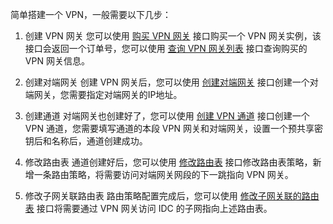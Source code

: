 简单搭建一个 VPN，一般需要以下几步：
1. 创建 VPN 网关
您可以使用 [购买 VPN 网关](https://cloud.tencent.com/doc/api/245/5106) 接口购买一个 VPN 网关实例，该接口会返回一个订单号，您可以使用 [查询 VPN 网关列表](https://cloud.tencent.com/doc/api/245/5108) 接口查询购买的 VPN 网关信息。

2. 创建对端网关 
创建 VPN 网关后，您可以使用 [创建对端网关](https://cloud.tencent.com/doc/api/245/5116) 接口创建一个对端网关，您需要指定对端网关的IP地址。

3. 创建通道
对端网关也创建好了，您可以使用 [创建 VPN 通道](https://cloud.tencent.com/doc/api/245/5110) 接口创建一个 VPN 通道，您需要填写通道的本段 VPN 网关和对端网关，设置一个预共享密钥后和名称后，通道创建成功。

4. 修改路由表
通道创建好后，您可以使用 [修改路由表](https://cloud.tencent.com/doc/api/245/1417) 接口修改路由表策略，新增一条路由策略，将需要访问对端网关网段的下一跳指向 VPN 网关。

5. 修改子网关联路由表
路由策略配置完成后，您可以使用 [修改子网关联的路由表](https://cloud.tencent.com/doc/api/245/1416) 接口将需要通过 VPN 网关访问 IDC 的子网指向上述路由表。
